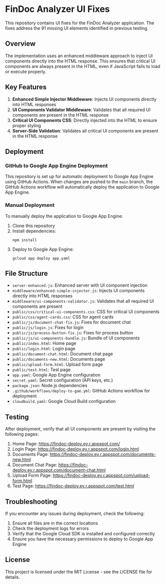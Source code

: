 # FinDoc Analyzer UI Fixes

This repository contains UI fixes for the FinDoc Analyzer application. The fixes address the 91 missing UI elements identified in previous testing.

## Overview

The implementation uses an enhanced middleware approach to inject UI components directly into the HTML response. This ensures that critical UI components are always present in the HTML, even if JavaScript fails to load or execute properly.

## Key Features

1. **Enhanced Simple Injector Middleware**: Injects UI components directly into HTML responses
2. **UI Components Validator Middleware**: Validates that all required UI components are present in the HTML response
3. **Critical UI Components CSS**: Directly injected into the HTML to ensure proper styling
4. **Server-Side Validation**: Validates all critical UI components are present in the HTML response

## Deployment

### GitHub to Google App Engine Deployment

This repository is set up for automatic deployment to Google App Engine using GitHub Actions. When changes are pushed to the `main` branch, the GitHub Actions workflow will automatically deploy the application to Google App Engine.

### Manual Deployment

To manually deploy the application to Google App Engine:

1. Clone this repository
2. Install dependencies:
   ```
   npm install
   ```
3. Deploy to Google App Engine:
   ```
   gcloud app deploy app.yaml
   ```

## File Structure

- `server-enhanced.js`: Enhanced server with UI component injection
- `middleware/enhanced-simple-injector.js`: Injects UI components directly into HTML responses
- `middleware/ui-components-validator.js`: Validates that all required UI components are present
- `public/css/critical-ui-components.css`: CSS for critical UI components
- `public/css/agent-cards.css`: CSS for agent cards
- `public/js/document-chat-fix.js`: Fixes for document chat
- `public/js/login.js`: Fixes for login
- `public/js/process-button-fix.js`: Fixes for process button
- `public/js/ui-components-bundle.js`: Bundle of UI components
- `public/index.html`: Home page
- `public/login.html`: Login page
- `public/document-chat.html`: Document chat page
- `public/documents-new.html`: Documents page
- `public/upload-form.html`: Upload form page
- `public/test.html`: Test page
- `app.yaml`: Google App Engine configuration
- `secret.yaml`: Secret configuration (API keys, etc.)
- `package.json`: Node.js dependencies
- `.github/workflows/deploy-to-gae.yml`: GitHub Actions workflow for deployment
- `cloudbuild.yaml`: Google Cloud Build configuration

## Testing

After deployment, verify that all UI components are present by visiting the following pages:

1. Home Page: https://findoc-deploy.ey.r.appspot.com/
2. Login Page: https://findoc-deploy.ey.r.appspot.com/login.html
3. Documents Page: https://findoc-deploy.ey.r.appspot.com/documents-new.html
4. Document Chat Page: https://findoc-deploy.ey.r.appspot.com/document-chat.html
5. Upload Form Page: https://findoc-deploy.ey.r.appspot.com/upload-form.html
6. Test Page: https://findoc-deploy.ey.r.appspot.com/test.html

## Troubleshooting

If you encounter any issues during deployment, check the following:

1. Ensure all files are in the correct locations
2. Check the deployment logs for errors
3. Verify that the Google Cloud SDK is installed and configured correctly
4. Ensure you have the necessary permissions to deploy to Google App Engine

## License

This project is licensed under the MIT License - see the LICENSE file for details.

